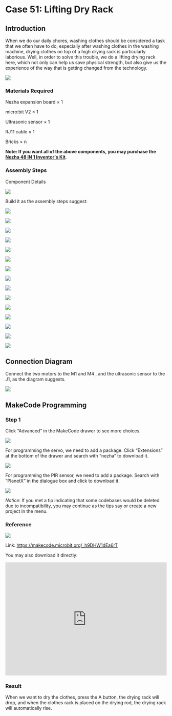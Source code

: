 # Case 51: Lifting Dry Rack

## Introduction

When we do our daily chores, washing clothes should be considered a task that we often have to do, especially after washing clothes in the washing machine, drying clothes on top of a high drying rack is particularly laborious. Well, in order to solve this trouble, we do a lifting drying rack here, which not only can help us save physical strength, but also give us the experience of the way that is getting changed from the technology.  

![](./images/51_1.png)

### Materials Required

Nezha expansion board × 1

micro:bit V2 × 1

Ultrasonic sensor × 1

RJ11 cable × 1

Bricks × n

**Note: If you want all of the above components, you may purchase the [Nezha 48 IN 1 Inventor's Kit](https://shop.elecfreaks.com/products/elecfreaks-micro-bit-nezha-48-in-1-inventors-kit-without-micro-bit-board?_pos=2&_sid=ed1b6fbd2&_ss=r)**.



### Assembly Steps

Component Details

![](./images/51_2.png)

Build it as the assembly steps suggest:

![](./images/51_3.png)

![](./images/51_4.png)

![](./images/51_5.png)

![](./images/51_6.png)

![](./images/51_7.png)

![](./images/51_8.png)

![](./images/51_9.png)

![](./images/51_10.png)

![](./images/51_11.png)

![](./images/51_12.png)

![](./images/51_13.png)

![](./images/51_14.png)

![](./images/51_15.png)

![](./images/51_16.png)

![](./images/51_17.png)

## Connection Diagram

Connect the two motors to the M1 and M4 , and the ultrasonic sensor to the J1, as the diagram suggests.

![](./images/51_18.png)


##  MakeCode Programming

### Step 1

Click “Advanced” in the MakeCode drawer to see more choices.



![](./images/49_10.png)



For programming the servo, we need to add a package. Click “Extensions” at the bottom of the drawer and search with “nezha” to download it.



![](./images/49_11.png)



For programming the PIR sensor, we need to add a package. Search with “PlanetX” in the dialogue box and click to download it.

![](./images/49_12.png)



*Notice*: If you met a tip indicating that some codebases would be deleted due to incompatibility, you may continue as the tips say or create a new project in the menu.

### Reference

![](./images/51_19.png)

Link: https://makecode.microbit.org/_h9DHW1dEa6rT

You may also download it directly:

<div style="position:relative;height:0;padding-bottom:70%;overflow:hidden;"><iframe style="position:absolute;top:0;left:0;width:100%;height:100%;" src="https://makecode.microbit.org/#pub:_h9DHW1dEa6rT" frameborder="0" sandbox="allow-popups allow-forms allow-scripts allow-same-origin"></iframe></div>

### Result

When we want to dry the clothes, press the A button, the drying rack will drop, and when the clothes rack is placed on the drying rod, the drying rack will automatically rise.
